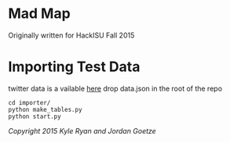 # Mad Map

Originally written for HackISU Fall 2015


Importing Test Data
====================
twitter data is a vailable [here](http://melt.ndacm.org/jgoetze/hackISU-2015-fall/data.json)
drop data.json in the root of the repo
```shell
cd importer/
python make_tables.py
python start.py
```


*Copyright 2015 Kyle Ryan and Jordan Goetze*
